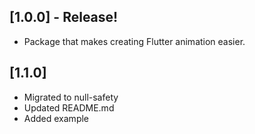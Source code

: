 ## [1.0.0] - Release!
- Package that makes creating Flutter animation easier.

## [1.1.0]
- Migrated to null-safety
- Updated README.md
- Added example